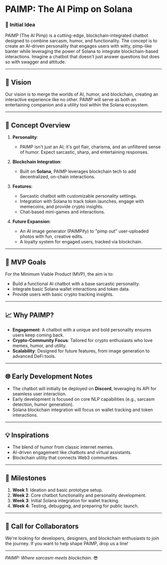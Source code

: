 # PAIMP: The AI Pimp on Solana

### 🧠 Initial Idea
PAIMP (The AI Pimp) is a cutting-edge, blockchain-integrated chatbot designed to combine sarcasm, humor, and functionality. The concept is to create an AI-driven personality that engages users with witty, pimp-like banter while leveraging the power of Solana to integrate blockchain-based interactions. Imagine a chatbot that doesn't just answer questions but does so with swagger and attitude.

---

## 🎯 Vision
Our vision is to merge the worlds of AI, humor, and blockchain, creating an interactive experience like no other. PAIMP will serve as both an entertaining companion and a utility tool within the Solana ecosystem.

---

## 📝 Concept Overview
1. **Personality**:
   - PAIMP isn't just an AI; it's got flair, charisma, and an unfiltered sense of humor. Expect sarcastic, sharp, and entertaining responses.

2. **Blockchain Integration**:
   - Built on **Solana**, PAIMP leverages blockchain tech to add decentralized, on-chain interactions.

3. **Features**:
   - Sarcastic chatbot with customizable personality settings.
   - Integration with Solana to track token launches, engage with memecoins, and provide crypto insights.
   - Chat-based mini-games and interactions.

4. **Future Expansion**:
   - An AI image generator (PAIMPify) to "pimp out" user-uploaded photos with fun, creative edits.
   - A loyalty system for engaged users, tracked via blockchain.

---

## 🔧 MVP Goals
For the Minimum Viable Product (MVP), the aim is to:
- Build a functional AI chatbot with a base sarcastic personality.
- Integrate basic Solana wallet interactions and token data.
- Provide users with basic crypto tracking insights.

---

## 📈 Why PAIMP?
- **Engagement**: A chatbot with a unique and bold personality ensures users keep coming back.
- **Crypto-Community Focus**: Tailored for crypto enthusiasts who love memes, humor, and utility.
- **Scalability**: Designed for future features, from image generation to advanced DeFi tools.

---

## 🌐 Early Development Notes
- The chatbot will initially be deployed on **Discord**, leveraging its API for seamless user interaction.
- Early development is focused on core NLP capabilities (e.g., sarcasm detection, humor generation).
- Solana blockchain integration will focus on wallet tracking and token interactions.

---

## 💡 Inspirations
- The blend of humor from classic internet memes.
- AI-driven engagement like chatbots and virtual assistants.
- Blockchain utility that connects Web3 communities.

---

## 📅 Milestones
1. **Week 1**: Ideation and basic prototype setup.
2. **Week 2**: Core chatbot functionality and personality development.
3. **Week 3**: Initial Solana integration for wallet tracking.
4. **Week 4**: Testing, debugging, and preparing for public launch.

---

## 🤝 Call for Collaborators
We're looking for developers, designers, and blockchain enthusiasts to join the journey. If you want to help shape PAIMP, drop us a line!

---

*PAIMP: Where sarcasm meets blockchain.* 😎
